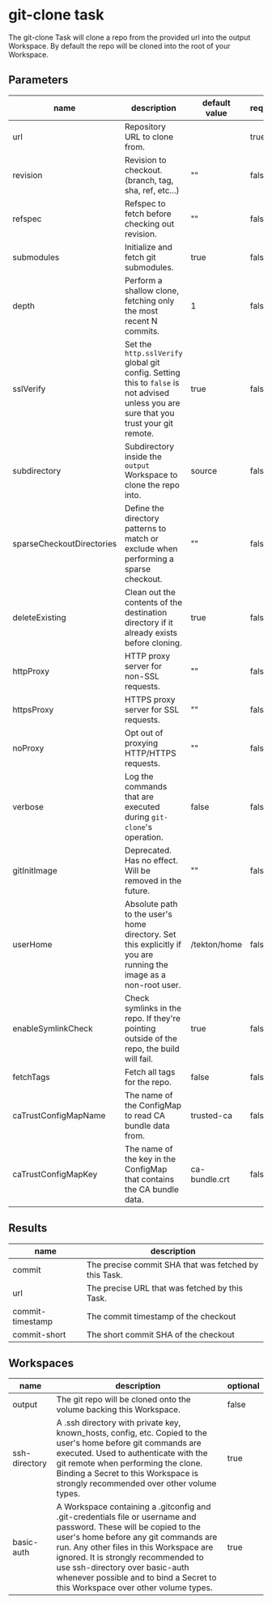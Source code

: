 # git-clone task

The git-clone Task will clone a repo from the provided url into the output Workspace. By default the repo will be cloned into the root of your Workspace.

## Parameters
|name|description|default value|required|
|---|---|---|---|
|url|Repository URL to clone from.||true|
|revision|Revision to checkout. (branch, tag, sha, ref, etc...)|""|false|
|refspec|Refspec to fetch before checking out revision.|""|false|
|submodules|Initialize and fetch git submodules.|true|false|
|depth|Perform a shallow clone, fetching only the most recent N commits.|1|false|
|sslVerify|Set the `http.sslVerify` global git config. Setting this to `false` is not advised unless you are sure that you trust your git remote.|true|false|
|subdirectory|Subdirectory inside the `output` Workspace to clone the repo into.|source|false|
|sparseCheckoutDirectories|Define the directory patterns to match or exclude when performing a sparse checkout.|""|false|
|deleteExisting|Clean out the contents of the destination directory if it already exists before cloning.|true|false|
|httpProxy|HTTP proxy server for non-SSL requests.|""|false|
|httpsProxy|HTTPS proxy server for SSL requests.|""|false|
|noProxy|Opt out of proxying HTTP/HTTPS requests.|""|false|
|verbose|Log the commands that are executed during `git-clone`'s operation.|false|false|
|gitInitImage|Deprecated. Has no effect. Will be removed in the future.|""|false|
|userHome|Absolute path to the user's home directory. Set this explicitly if you are running the image as a non-root user. |/tekton/home|false|
|enableSymlinkCheck|Check symlinks in the repo. If they're pointing outside of the repo, the build will fail. |true|false|
|fetchTags|Fetch all tags for the repo.|false|false|
|caTrustConfigMapName|The name of the ConfigMap to read CA bundle data from.|trusted-ca|false|
|caTrustConfigMapKey|The name of the key in the ConfigMap that contains the CA bundle data.|ca-bundle.crt|false|

## Results
|name|description|
|---|---|
|commit|The precise commit SHA that was fetched by this Task.|
|url|The precise URL that was fetched by this Task.|
|commit-timestamp|The commit timestamp of the checkout|
|commit-short|The short commit SHA of the checkout|

## Workspaces
|name|description|optional|
|---|---|---|
|output|The git repo will be cloned onto the volume backing this Workspace.|false|
|ssh-directory|A .ssh directory with private key, known_hosts, config, etc. Copied to the user's home before git commands are executed. Used to authenticate with the git remote when performing the clone. Binding a Secret to this Workspace is strongly recommended over other volume types. |true|
|basic-auth|A Workspace containing a .gitconfig and .git-credentials file or username and password. These will be copied to the user's home before any git commands are run. Any other files in this Workspace are ignored. It is strongly recommended to use ssh-directory over basic-auth whenever possible and to bind a Secret to this Workspace over other volume types. |true|
